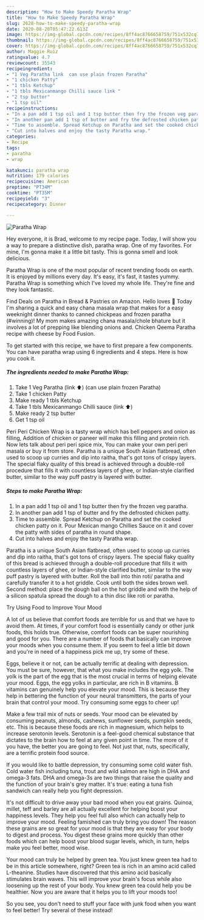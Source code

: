 ```yaml
---
description: "How to Make Speedy Paratha Wrap"
title: "How to Make Speedy Paratha Wrap"
slug: 2628-how-to-make-speedy-paratha-wrap
date: 2020-08-20T05:47:22.613Z
image: https://img-global.cpcdn.com/recipes/8ff4ac8766658759/751x532cq70/paratha-wrap-recipe-main-photo.jpg
thumbnail: https://img-global.cpcdn.com/recipes/8ff4ac8766658759/751x532cq70/paratha-wrap-recipe-main-photo.jpg
cover: https://img-global.cpcdn.com/recipes/8ff4ac8766658759/751x532cq70/paratha-wrap-recipe-main-photo.jpg
author: Maggie Ruiz
ratingvalue: 4.7
reviewcount: 35543
recipeingredient:
- "1 Veg Paratha link  can use plain frozen Paratha"
- "1 chicken Patty"
- "1 tbls Ketchup"
- "1 tbls Mexicanmango Chilli sauce link "
- "2 tsp butter"
- "1 tsp oil"
recipeinstructions:
- "In a pan add 1 tsp oil and 1 tsp butter then fry the frozen veg paratha."
- "In another pan add 1 tsp of butter and fry the defrosted chicken patty."
- "Time to assemble. Spread Ketchup on Paratha and set the cooked chicken patty on it. Pour Mexican mango Chillies Sauce on it and cover the patty with sides of paratha in round shape."
- "Cut into halves and enjoy the tasty Paratha wrap."
categories:
- Recipe
tags:
- paratha
- wrap

katakunci: paratha wrap 
nutrition: 179 calories
recipecuisine: American
preptime: "PT34M"
cooktime: "PT35M"
recipeyield: "3"
recipecategory: Dinner

---
```



![Paratha Wrap](https://img-global.cpcdn.com/recipes/8ff4ac8766658759/751x532cq70/paratha-wrap-recipe-main-photo.jpg)

Hey everyone, it is Brad, welcome to my recipe page. Today, I will show you a way to prepare a distinctive dish, paratha wrap. One of my favorites. For mine, I'm gonna make it a little bit tasty. This is gonna smell and look delicious.

Paratha Wrap is one of the most popular of recent trending foods on earth. It is enjoyed by millions every day. It's easy, it's fast, it tastes yummy. Paratha Wrap is something which I've loved my whole life. They're fine and they look fantastic.

Find Deals on Paratha in Bread &amp; Pastries on Amazon. Hello loves 🙂 Today I&#39;m sharing a quick and easy chana masala wrap that makes for a easy weeknight dinner thanks to canned chickpeas and frozen paratha (#winning)! My mom makes amazing chana masala/chole bhature but it involves a lot of prepping like blending onions and. Chicken Qeema Paratha recipe with cheese by Food Fusion.


To get started with this recipe, we have to first prepare a few components. You can have paratha wrap using 6 ingredients and 4 steps. Here is how you cook it.

<!--inarticleads1-->

##### The ingredients needed to make Paratha Wrap:

1. Take 1 Veg Paratha (link ⬆️) (can use plain frozen Paratha)
1. Take 1 chicken Patty
1. Make ready 1 tbls Ketchup
1. Take 1 tbls Mexicanmango Chilli sauce (link ⬆️)
1. Make ready 2 tsp butter
1. Get 1 tsp oil


Peri Peri Chicken Wrap is a tasty wrap which has bell peppers and onion as filling, Addition of chicken or paneer will make this filling and protein rich. Now lets talk about peri peri spice mix, You can make your own peri peri masala or buy it from store. Paratha is a unique South Asian flatbread, often used to scoop up curries and dip into raitha, that&#39;s got tons of crispy layers. The special flaky quality of this bread is achieved through a double-roll procedure that fills it with countless layers of ghee, or Indian-style clarified butter, similar to the way puff pastry is layered with butter. 

<!--inarticleads2-->

##### Steps to make Paratha Wrap:

1. In a pan add 1 tsp oil and 1 tsp butter then fry the frozen veg paratha.
1. In another pan add 1 tsp of butter and fry the defrosted chicken patty.
1. Time to assemble. Spread Ketchup on Paratha and set the cooked chicken patty on it. Pour Mexican mango Chillies Sauce on it and cover the patty with sides of paratha in round shape.
1. Cut into halves and enjoy the tasty Paratha wrap.


Paratha is a unique South Asian flatbread, often used to scoop up curries and dip into raitha, that&#39;s got tons of crispy layers. The special flaky quality of this bread is achieved through a double-roll procedure that fills it with countless layers of ghee, or Indian-style clarified butter, similar to the way puff pastry is layered with butter. Roll the ball into thin roti/ paratha and carefully transfer it to a hot griddle. Cook until both the sides brown well. Second method: place the dough ball on the hot griddle and with the help of a silicon spatula spread the dough to a thin disc like roti or paratha. 

Try Using Food to Improve Your Mood


A lot of us believe that comfort foods are terrible for us and that we have to avoid them. At times, if your comfort food is essentially candy or other junk foods, this holds true. Otherwise, comfort foods can be super nourishing and good for you. There are a number of foods that basically can improve your moods when you consume them. If you seem to feel a little bit down and you're in need of a happiness pick me up, try some of these.

Eggs, believe it or not, can be actually terrific at dealing with depression. You must be sure, however, that what you make includes the egg yolk. The yolk is the part of the egg that is the most crucial in terms of helping elevate your mood. Eggs, the egg yolks in particular, are rich in B vitamins. B vitamins can genuinely help you elevate your mood. This is because they help in bettering the function of your neural transmitters, the parts of your brain that control your mood. Try consuming some eggs to cheer up!

Make a few trail mix of nuts or seeds. Your mood can be elevated by consuming peanuts, almonds, cashews, sunflower seeds, pumpkin seeds, etc. This is because these foods are rich in magnesium, which helps to increase serotonin levels. Serotonin is a feel-good chemical substance that dictates to the brain how to feel at any given point in time. The more of it you have, the better you are going to feel. Not just that, nuts, specifically, are a terrific protein food source.

If you would like to battle depression, try consuming some cold water fish. Cold water fish including tuna, trout and wild salmon are high in DHA and omega-3 fats. DHA and omega-3s are two things that raise the quality and the function of your brain's grey matter. It's true: eating a tuna fish sandwich can really help you fight depression. 

It's not difficult to drive away your bad mood when you eat grains. Quinoa, millet, teff and barley are all actually excellent for helping boost your happiness levels. They help you feel full also which can actually help to improve your mood. Feeling famished can truly bring you down! The reason these grains are so great for your mood is that they are easy for your body to digest and process. You digest these grains more quickly than other foods which can help boost your blood sugar levels, which, in turn, helps make you feel better, mood wise.

Your mood can truly be helped by green tea. You just knew green tea had to be in this article somewhere, right? Green tea is rich in an amino acid called L-theanine. Studies have discovered that this amino acid basically stimulates brain waves. This will improve your brain's focus while also loosening up the rest of your body. You knew green tea could help you be healthier. Now you are aware that it helps you to lift your moods too!

So you see, you don't need to stuff your face with junk food when you want to feel better! Try several of these instead!

